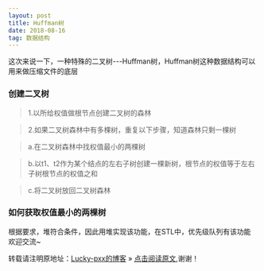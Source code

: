 ```yaml
---
layout: post
title: Huffman树
date: 2018-08-16
tag: 数据结构
---  
```


这次来说一下，一种特殊的二叉树---Huffman树，Huffman树这种数据结构可以用来做压缩文件的底层

### 创建二叉树

>1.以所给权值做根节点创建二叉树的森林 
 
>2.如果二叉树森林中有多棵树，重复以下步骤，知道森林只剩一棵树
 
>a.在二叉树森林中找权值最小的两棵树

>b.以t1、t2作为某个结点的左右子树创建一棵新树，根节点的权值等于左右子树根节点的权值之和

>c.将二叉树放回二叉树森林

### 如何获取权值最小的两棵树

根据要求，堆符合条件，因此用堆实现该功能，在STL中，优先级队列有该功能
欢迎交流~
  
转载请注明原地址：[Lucky-pxx的博客](http://www.bingoxin.top) » [点击阅读原文](http://www.bingoxin.top/2018/08/Huffman%E6%A0%91/),谢谢！

